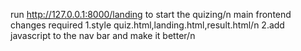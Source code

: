 




run http://127.0.0.1:8000/landing to start the quizing/n
main frontend changes required
1.style quiz.html,landing.html,result.html/n
2.add javascript to the nav bar and make it better/n
